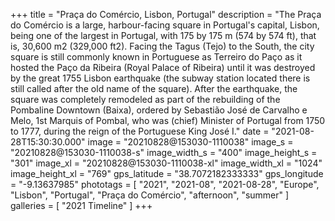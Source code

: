+++
title = "Praça do Comércio, Lisbon, Portugal"
description = "The Praça do Comércio is a large, harbour-facing square in Portugal's capital, Lisbon, being one of the largest in Portugal, with 175 by 175 m (574 by 574 ft), that is, 30,600 m2 (329,000 ft2). Facing the Tagus (Tejo) to the South, the city square is still commonly known in Portuguese as Terreiro do Paço as it hosted the Paço da Ribeira (Royal Palace of Ribeira) until it was destroyed by the great 1755 Lisbon earthquake (the subway station located there is still called after the old name of the square). After the earthquake, the square was completely remodeled as part of the rebuilding of the Pombaline Downtown (Baixa), ordered by Sebastião José de Carvalho e Melo, 1st Marquis of Pombal, who was (chief) Minister of Portugal from 1750 to 1777, during the reign of the Portuguese King José I."
date = "2021-08-28T15:30:30.000"
image = "20210828@153030-1110038"
image_s = "20210828@153030-1110038-s"
image_width_s = "400"
image_height_s = "301"
image_xl = "20210828@153030-1110038-xl"
image_width_xl = "1024"
image_height_xl = "769"
gps_latitude = "38.7072182333333"
gps_longitude = "-9.13637985"
phototags = [ "2021", "2021-08", "2021-08-28", "Europe", "Lisbon", "Portugal", "Praça do Comércio", "afternoon", "summer" ]
galleries = [ "2021 Timeline" ]
+++
